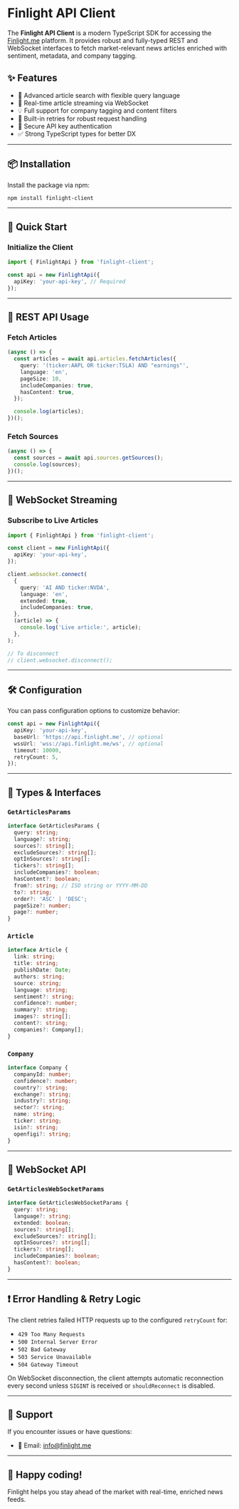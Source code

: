 # Finlight API Client

The **Finlight API Client** is a modern TypeScript SDK for accessing the [Finlight.me](https://finlight.me) platform. It provides robust and fully-typed REST and WebSocket interfaces to fetch market-relevant news articles enriched with sentiment, metadata, and company tagging.

## ✨ Features

- 🔎 Advanced article search with flexible query language
- 🔌 Real-time article streaming via WebSocket
- 💡 Full support for company tagging and content filters
- 🔁 Built-in retries for robust request handling
- 🔐 Secure API key authentication
- ✅ Strong TypeScript types for better DX

---

## 📦 Installation

Install the package via npm:

```bash
npm install finlight-client
```

---

## 🚀 Quick Start

### Initialize the Client

```ts
import { FinlightApi } from 'finlight-client';

const api = new FinlightApi({
  apiKey: 'your-api-key', // Required
});
```

---

## 📘 REST API Usage

### Fetch Articles

```ts
(async () => {
  const articles = await api.articles.fetchArticles({
    query: '(ticker:AAPL OR ticker:TSLA) AND "earnings"',
    language: 'en',
    pageSize: 10,
    includeCompanies: true,
    hasContent: true,
  });

  console.log(articles);
})();
```

### Fetch Sources

```ts
(async () => {
  const sources = await api.sources.getSources();
  console.log(sources);
})();
```

---

## 🔄 WebSocket Streaming

### Subscribe to Live Articles

```ts
import { FinlightApi } from 'finlight-client';

const client = new FinlightApi({
  apiKey: 'your-api-key',
});

client.websocket.connect(
  {
    query: 'AI AND ticker:NVDA',
    language: 'en',
    extended: true,
    includeCompanies: true,
  },
  (article) => {
    console.log('Live article:', article);
  },
);

// To disconnect
// client.websocket.disconnect();
```

---

## 🛠️ Configuration

You can pass configuration options to customize behavior:

```ts
const api = new FinlightApi({
  apiKey: 'your-api-key',
  baseUrl: 'https://api.finlight.me', // optional
  wssUrl: 'wss://api.finlight.me/ws', // optional
  timeout: 10000,
  retryCount: 5,
});
```

---

## 🧾 Types & Interfaces

### `GetArticlesParams`

```ts
interface GetArticlesParams {
  query: string;
  language?: string;
  sources?: string[];
  excludeSources?: string[];
  optInSources?: string[];
  tickers?: string[];
  includeCompanies?: boolean;
  hasContent?: boolean;
  from?: string; // ISO string or YYYY-MM-DD
  to?: string;
  order?: 'ASC' | 'DESC';
  pageSize?: number;
  page?: number;
}
```

### `Article`

```ts
interface Article {
  link: string;
  title: string;
  publishDate: Date;
  authors: string;
  source: string;
  language: string;
  sentiment?: string;
  confidence?: number;
  summary?: string;
  images?: string[];
  content?: string;
  companies?: Company[];
}
```

### `Company`

```ts
interface Company {
  companyId: number;
  confidence?: number;
  country?: string;
  exchange?: string;
  industry?: string;
  sector?: string;
  name: string;
  ticker: string;
  isin?: string;
  openfigi?: string;
}
```

---

## 🧩 WebSocket API

### `GetArticlesWebSocketParams`

```ts
interface GetArticlesWebSocketParams {
  query: string;
  language?: string;
  extended: boolean;
  sources?: string[];
  excludeSources?: string[];
  optInSources?: string[];
  tickers?: string[];
  includeCompanies?: boolean;
  hasContent?: boolean;
}
```

---

## ❗ Error Handling & Retry Logic

The client retries failed HTTP requests up to the configured `retryCount` for:

- `429 Too Many Requests`
- `500 Internal Server Error`
- `502 Bad Gateway`
- `503 Service Unavailable`
- `504 Gateway Timeout`

On WebSocket disconnection, the client attempts automatic reconnection every second unless `SIGINT` is received or `shouldReconnect` is disabled.

---

## 📮 Support

If you encounter issues or have questions:

- 📧 Email: [info@finlight.me](mailto:info@finlight.me)

---

## 🎉 Happy coding!

Finlight helps you stay ahead of the market with real-time, enriched news feeds.
